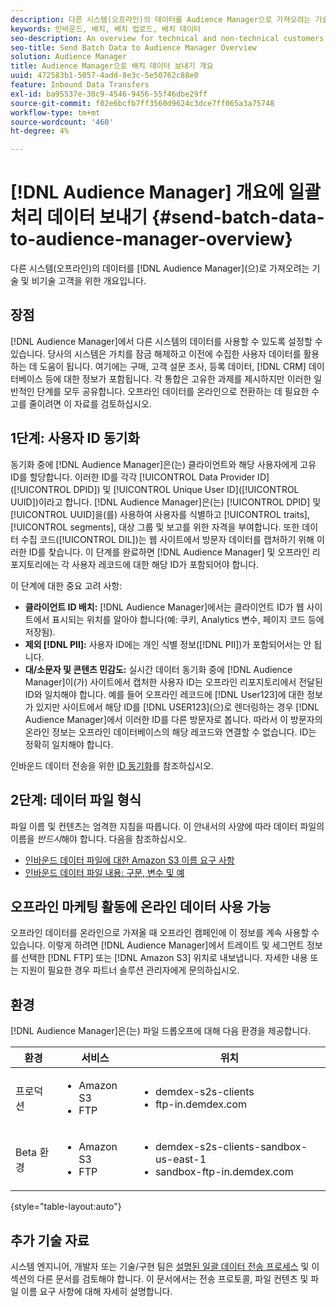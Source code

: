 ```yaml
---
description: 다른 시스템(오프라인)의 데이터를 Audience Manager으로 가져오려는 기술 및 비기술 고객을 위한 개요입니다.
keywords: 인바운드, 배치, 배치 업로드, 배치 데이터
seo-description: An overview for technical and non-technical customers who want to bring data from other systems (offline) into Audience Manager. To do so, use the batch upload option in Audience Manager.
seo-title: Send Batch Data to Audience Manager Overview
solution: Audience Manager
title: Audience Manager으로 배치 데이터 보내기 개요
uuid: 472583b1-5057-4add-8e3c-5e50762c88e0
feature: Inbound Data Transfers
exl-id: ba95537e-30c9-4546-9456-55f46dbe29ff
source-git-commit: f02e6bcfb7ff3560d9624c3dce7ff065a3a75748
workflow-type: tm+mt
source-wordcount: '460'
ht-degree: 4%

---
```


# [!DNL Audience Manager] 개요에 일괄 처리 데이터 보내기 {#send-batch-data-to-audience-manager-overview}

다른 시스템(오프라인)의 데이터를 [!DNL Audience Manager]&#x200B;(으)로 가져오려는 기술 및 비기술 고객을 위한 개요입니다.

## 장점

[!DNL Audience Manager]에서 다른 시스템의 데이터를 사용할 수 있도록 설정할 수 있습니다. 당사의 시스템은 가치를 잠금 해제하고 이전에 수집한 사용자 데이터를 활용하는 데 도움이 됩니다. 여기에는 구매, 고객 설문 조사, 등록 데이터, [!DNL CRM] 데이터베이스 등에 대한 정보가 포함됩니다. 각 통합은 고유한 과제를 제시하지만 이러한 일반적인 단계를 모두 공유합니다. 오프라인 데이터를 온라인으로 전환하는 데 필요한 수고를 줄이려면 이 자료를 검토하십시오.

## 1단계: 사용자 ID 동기화

동기화 중에 [!DNL Audience Manager]은(는) 클라이언트와 해당 사용자에게 고유 ID를 할당합니다. 이러한 ID를 각각 [!UICONTROL Data Provider ID]&#x200B;([!UICONTROL DPID]) 및 [!UICONTROL Unique User ID]&#x200B;([!UICONTROL UUID])이라고 합니다. [!DNL Audience Manager]은(는) [!UICONTROL DPID] 및 [!UICONTROL UUID]을(를) 사용하여 사용자를 식별하고 [!UICONTROL traits], [!UICONTROL segments], 대상 그룹 및 보고를 위한 자격을 부여합니다. 또한 데이터 수집 코드([!UICONTROL DIL])는 웹 사이트에서 방문자 데이터를 캡처하기 위해 이러한 ID를 찾습니다. 이 단계를 완료하면 [!DNL Audience Manager] 및 오프라인 리포지토리에는 각 사용자 레코드에 대한 해당 ID가 포함되어야 합니다.

이 단계에 대한 중요 고려 사항:

* **클라이언트 ID 배치:** [!DNL Audience Manager]에서는 클라이언트 ID가 웹 사이트에서 표시되는 위치를 알아야 합니다(예: 쿠키, Analytics 변수, 페이지 코드 등에 저장됨).
* **제외 [!DNL PII]:** 사용자 ID에는 개인 식별 정보([!DNL PII])가 포함되어서는 안 됩니다.
* **대/소문자 및 콘텐츠 민감도:** 실시간 데이터 동기화 중에 [!DNL Audience Manager]이(가) 사이트에서 캡처한 사용자 ID는 오프라인 리포지토리에서 전달된 ID와 일치해야 합니다. 예를 들어 오프라인 레코드에 [!DNL User123]에 대한 정보가 있지만 사이트에서 해당 ID를 [!DNL USER123]&#x200B;(으)로 렌더링하는 경우 [!DNL Audience Manager]에서 이러한 ID를 다른 방문자로 봅니다. 따라서 이 방문자의 온라인 정보는 오프라인 데이터베이스의 해당 레코드와 연결할 수 없습니다. ID는 정확히 일치해야 합니다.

인바운드 데이터 전송을 위한 [ID 동기화](../../../integration/sending-audience-data/batch-data-transfer-explained/id-sync-http.md)를 참조하십시오.

## 2단계: 데이터 파일 형식

파일 이름 및 컨텐츠는 엄격한 지침을 따릅니다. 이 안내서의 사양에 따라 데이터 파일의 이름을 *반드시*&#x200B;해야 합니다. 다음을 참조하십시오.

* [인바운드 데이터 파일에 대한 Amazon S3 이름 요구 사항](../../../integration/sending-audience-data/batch-data-transfer-explained/inbound-s3-filenames.md)
* [인바운드 데이터 파일 내용: 구문, 변수 및 예](../../../integration/sending-audience-data/batch-data-transfer-explained/inbound-file-contents.md)

## 오프라인 마케팅 활동에 온라인 데이터 사용 가능

오프라인 데이터를 온라인으로 가져올 때 오프라인 캠페인에 이 정보를 계속 사용할 수 있습니다. 이렇게 하려면 [!DNL Audience Manager]에서 트레이트 및 세그먼트 정보를 선택한 [!DNL FTP] 또는 [!DNL Amazon S3] 위치로 내보냅니다. 자세한 내용 또는 지원이 필요한 경우 파트너 솔루션 관리자에게 문의하십시오.

## 환경

[!DNL Audience Manager]은(는) 파일 드롭오프에 대해 다음 환경을 제공합니다.

| 환경 | 서비스 | 위치 |
|---------|----------|---------|
| 프로덕션 | <ul><li>Amazon S3</li><li>FTP</li></ul> | <ul><li>demdex-s2s-clients</li><li>ftp-in.demdex.com</li></ul> |
| Beta 환경 | <ul><li>Amazon S3</li><li>FTP</li></ul> | <ul><li>demdex-s2s-clients-sandbox-us-east-1</li><li>sandbox-ftp-in.demdex.com</li></ul> |

{style="table-layout:auto"}

## 추가 기술 자료

시스템 엔지니어, 개발자 또는 기술/구현 팀은 [설명된 일괄 데이터 전송 프로세스](../../../integration/sending-audience-data/batch-data-transfer-explained/batch-data-transfer-explained.md) 및 이 섹션의 다른 문서를 검토해야 합니다. 이 문서에서는 전송 프로토콜, 파일 컨텐츠 및 파일 이름 요구 사항에 대해 자세히 설명합니다.
